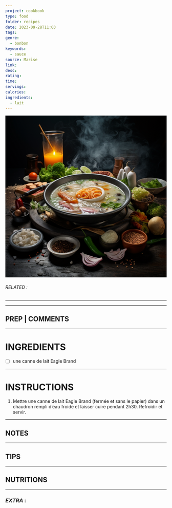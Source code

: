 ```yaml
---
project: cookbook
type: food
folder: recipes
date: 2023-09-28T11:03
tags: 
genre:
  - bonbon
keywords:
  - sauce
source: Marise
link: 
desc: 
rating: 
time: 
servings: 
calories: 
ingredients:
  - lait
---
```


![IMAGE](_default.png)

###### *RELATED* : 
---


---
## PREP | COMMENTS



---
# INGREDIENTS

- [ ] une canne de lait Eagle Brand

---
# INSTRUCTIONS

1. Mettre une canne de lait Eagle Brand (fermée et sans le papier) dans un chaudron rempli d’eau froide et laisser cuire pendant 2h30. Refroidir et servir.

---
## NOTES



---
## TIPS



---
## NUTRITIONS



---
### *EXTRA* :



